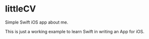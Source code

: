 # littleCV
Simple Swift iOS app about me.

This is just a working example to learn Swift in writing an App for iOS.
